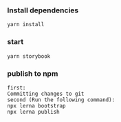 ### Install dependencies
```
yarn install

```
### start
```
yarn storybook
```
### publish to npm
```
first:
Committing changes to git
second (Run the following command):
npx lerna bootstrap
npx lerna publish
```
